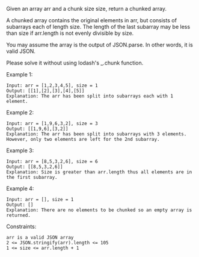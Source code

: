 Given an array arr and a chunk size size, return a chunked array.<br>

A chunked array contains the original elements in arr, but consists of subarrays each of length size. The length of the last subarray may be less than size if arr.length is not evenly divisible by size.<br>

You may assume the array is the output of JSON.parse. In other words, it is valid JSON.<br>

Please solve it without using lodash's \_.chunk function.<br>

Example 1:

    Input: arr = [1,2,3,4,5], size = 1
    Output: [[1],[2],[3],[4],[5]]
    Explanation: The arr has been split into subarrays each with 1 element.

Example 2:

    Input: arr = [1,9,6,3,2], size = 3
    Output: [[1,9,6],[3,2]]
    Explanation: The arr has been split into subarrays with 3 elements. However, only two elements are left for the 2nd subarray.

Example 3:

    Input: arr = [8,5,3,2,6], size = 6
    Output: [[8,5,3,2,6]]
    Explanation: Size is greater than arr.length thus all elements are in the first subarray.

Example 4:

    Input: arr = [], size = 1
    Output: []
    Explanation: There are no elements to be chunked so an empty array is returned.

Constraints:

    arr is a valid JSON array
    2 <= JSON.stringify(arr).length <= 105
    1 <= size <= arr.length + 1
